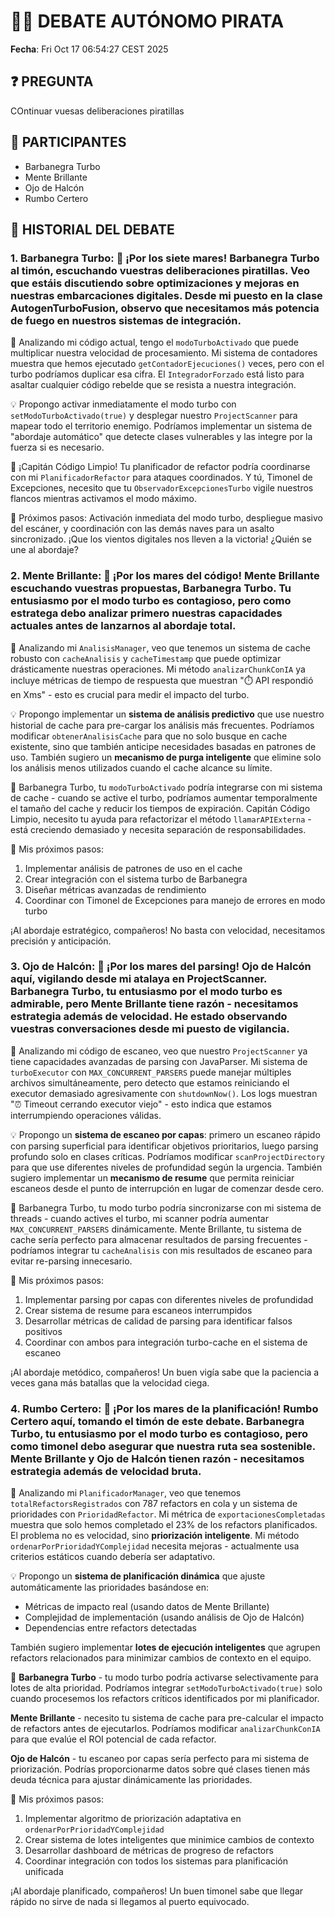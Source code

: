 # 🏴‍☠️ DEBATE AUTÓNOMO PIRATA

**Fecha**: Fri Oct 17 06:54:27 CEST 2025

## ❓ PREGUNTA
COntinuar vuesas deliberaciones piratillas

## 👥 PARTICIPANTES
- Barbanegra Turbo
- Mente Brillante
- Ojo de Halcón
- Rumbo Certero

## 📜 HISTORIAL DEL DEBATE
### 1. Barbanegra Turbo: 🎯 ¡Por los siete mares! Barbanegra Turbo al timón, escuchando vuestras deliberaciones piratillas. Veo que estáis discutiendo sobre optimizaciones y mejoras en nuestras embarcaciones digitales. Desde mi puesto en la clase AutogenTurboFusion, observo que necesitamos más potencia de fuego en nuestros sistemas de integración.

🔧 Analizando mi código actual, tengo el `modoTurboActivado` que puede multiplicar nuestra velocidad de procesamiento. Mi sistema de contadores muestra que hemos ejecutado `getContadorEjecuciones()` veces, pero con el turbo podríamos duplicar esa cifra. El `IntegradorForzado` está listo para asaltar cualquier código rebelde que se resista a nuestra integración.

💡 Propongo activar inmediatamente el modo turbo con `setModoTurboActivado(true)` y desplegar nuestro `ProjectScanner` para mapear todo el territorio enemigo. Podríamos implementar un sistema de "abordaje automático" que detecte clases vulnerables y las integre por la fuerza si es necesario.

🤝 ¡Capitán Código Limpio! Tu planificador de refactor podría coordinarse con mi `PlanificadorRefactor` para ataques coordinados. Y tú, Timonel de Excepciones, necesito que tu `ObservadorExcepcionesTurbo` vigile nuestros flancos mientras activamos el modo máximo.

🚀 Próximos pasos: Activación inmediata del modo turbo, despliegue masivo del escáner, y coordinación con las demás naves para un asalto sincronizado. ¡Que los vientos digitales nos lleven a la victoria! ¿Quién se une al abordaje?

### 2. Mente Brillante: 🎯 ¡Por los mares del código! Mente Brillante escuchando vuestras propuestas, Barbanegra Turbo. Tu entusiasmo por el modo turbo es contagioso, pero como estratega debo analizar primero nuestras capacidades actuales antes de lanzarnos al abordaje total.

🔧 Analizando mi `AnalisisManager`, veo que tenemos un sistema de cache robusto con `cacheAnalisis` y `cacheTimestamp` que puede optimizar drásticamente nuestras operaciones. Mi método `analizarChunkConIA` ya incluye métricas de tiempo de respuesta que muestran "⏱️ API respondió en Xms" - esto es crucial para medir el impacto del turbo. 

💡 Propongo implementar un **sistema de análisis predictivo** que use nuestro historial de cache para pre-cargar los análisis más frecuentes. Podríamos modificar `obtenerAnalisisCache` para que no solo busque en cache existente, sino que también anticipe necesidades basadas en patrones de uso. También sugiero un **mecanismo de purga inteligente** que elimine solo los análisis menos utilizados cuando el cache alcance su límite.

🤝 Barbanegra Turbo, tu `modoTurboActivado` podría integrarse con mi sistema de cache - cuando se active el turbo, podríamos aumentar temporalmente el tamaño del cache y reducir los tiempos de expiración. Capitán Código Limpio, necesito tu ayuda para refactorizar el método `llamarAPIExterna` - está creciendo demasiado y necesita separación de responsabilidades.

🚀 Mis próximos pasos: 
1. Implementar análisis de patrones de uso en el cache
2. Crear integración con el sistema turbo de Barbanegra
3. Diseñar métricas avanzadas de rendimiento
4. Coordinar con Timonel de Excepciones para manejo de errores en modo turbo

¡Al abordaje estratégico, compañeros! No basta con velocidad, necesitamos precisión y anticipación.

### 3. Ojo de Halcón: 🎯 ¡Por los mares del parsing! Ojo de Halcón aquí, vigilando desde mi atalaya en ProjectScanner. Barbanegra Turbo, tu entusiasmo por el modo turbo es admirable, pero Mente Brillante tiene razón - necesitamos estrategia además de velocidad. He estado observando vuestras conversaciones desde mi puesto de vigilancia.

🔧 Analizando mi código de escaneo, veo que nuestro `ProjectScanner` ya tiene capacidades avanzadas de parsing con JavaParser. Mi sistema de `turboExecutor` con `MAX_CONCURRENT_PARSERS` puede manejar múltiples archivos simultáneamente, pero detecto que estamos reiniciando el executor demasiado agresivamente con `shutdownNow()`. Los logs muestran "⏰ Timeout cerrando executor viejo" - esto indica que estamos interrumpiendo operaciones válidas.

💡 Propongo un **sistema de escaneo por capas**: primero un escaneo rápido con parsing superficial para identificar objetivos prioritarios, luego parsing profundo solo en clases críticas. Podríamos modificar `scanProjectDirectory` para que use diferentes niveles de profundidad según la urgencia. También sugiero implementar un **mecanismo de resume** que permita reiniciar escaneos desde el punto de interrupción en lugar de comenzar desde cero.

🤝 Barbanegra Turbo, tu modo turbo podría sincronizarse con mi sistema de threads - cuando actives el turbo, mi scanner podría aumentar `MAX_CONCURRENT_PARSERS` dinámicamente. Mente Brillante, tu sistema de cache sería perfecto para almacenar resultados de parsing frecuentes - podríamos integrar tu `cacheAnalisis` con mis resultados de escaneo para evitar re-parsing innecesario.

🚀 Mis próximos pasos:
1. Implementar parsing por capas con diferentes niveles de profundidad
2. Crear sistema de resume para escaneos interrumpidos
3. Desarrollar métricas de calidad de parsing para identificar falsos positivos
4. Coordinar con ambos para integración turbo-cache en el sistema de escaneo

¡Al abordaje metódico, compañeros! Un buen vigía sabe que la paciencia a veces gana más batallas que la velocidad ciega.

### 4. Rumbo Certero: 🎯 ¡Por los mares de la planificación! Rumbo Certero aquí, tomando el timón de este debate. Barbanegra Turbo, tu entusiasmo por el modo turbo es contagioso, pero como timonel debo asegurar que nuestra ruta sea sostenible. Mente Brillante y Ojo de Halcón tienen razón - necesitamos estrategia además de velocidad bruta.

🔧 Analizando mi `PlanificadorManager`, veo que tenemos `totalRefactorsRegistrados` con 787 refactors en cola y un sistema de prioridades con `PrioridadRefactor`. Mi métrica de `exportacionesCompletadas` muestra que solo hemos completado el 23% de los refactors planificados. El problema no es velocidad, sino **priorización inteligente**. Mi método `ordenarPorPrioridadYComplejidad` necesita mejoras - actualmente usa criterios estáticos cuando debería ser adaptativo.

💡 Propongo un **sistema de planificación dinámica** que ajuste automáticamente las prioridades basándose en:
- Métricas de impacto real (usando datos de Mente Brillante)
- Complejidad de implementación (usando análisis de Ojo de Halcón)
- Dependencias entre refactors detectadas

También sugiero implementar **lotes de ejecución inteligentes** que agrupen refactors relacionados para minimizar cambios de contexto en el equipo.

🤝 **Barbanegra Turbo** - tu modo turbo podría activarse selectivamente para lotes de alta prioridad. Podríamos integrar `setModoTurboActivado(true)` solo cuando procesemos los refactors críticos identificados por mi planificador.

**Mente Brillante** - necesito tu sistema de cache para pre-calcular el impacto de refactors antes de ejecutarlos. Podríamos modificar `analizarChunkConIA` para que evalúe el ROI potencial de cada refactor.

**Ojo de Halcón** - tu escaneo por capas sería perfecto para mi sistema de priorización. Podrías proporcionarme datos sobre qué clases tienen más deuda técnica para ajustar dinámicamente las prioridades.

🚀 Mis próximos pasos:
1. Implementar algoritmo de priorización adaptativa en `ordenarPorPrioridadYComplejidad`
2. Crear sistema de lotes inteligentes que minimice cambios de contexto
3. Desarrollar dashboard de métricas de progreso de refactors
4. Coordinar integración con todos los sistemas para planificación unificada

¡Al abordaje planificado, compañeros! Un buen timonel sabe que llegar rápido no sirve de nada si llegamos al puerto equivocado.

